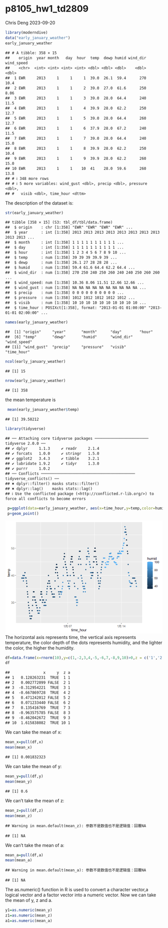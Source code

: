 p8105_hw1_td2809
================
Chris Deng
2023-09-20

``` r
library(moderndive)
data("early_january_weather")
early_january_weather
```

    ## # A tibble: 358 × 15
    ##    origin  year month   day  hour  temp  dewp humid wind_dir wind_speed
    ##    <chr>  <int> <int> <int> <int> <dbl> <dbl> <dbl>    <dbl>      <dbl>
    ##  1 EWR     2013     1     1     1  39.0  26.1  59.4      270      10.4 
    ##  2 EWR     2013     1     1     2  39.0  27.0  61.6      250       8.06
    ##  3 EWR     2013     1     1     3  39.0  28.0  64.4      240      11.5 
    ##  4 EWR     2013     1     1     4  39.9  28.0  62.2      250      12.7 
    ##  5 EWR     2013     1     1     5  39.0  28.0  64.4      260      12.7 
    ##  6 EWR     2013     1     1     6  37.9  28.0  67.2      240      11.5 
    ##  7 EWR     2013     1     1     7  39.0  28.0  64.4      240      15.0 
    ##  8 EWR     2013     1     1     8  39.9  28.0  62.2      250      10.4 
    ##  9 EWR     2013     1     1     9  39.9  28.0  62.2      260      15.0 
    ## 10 EWR     2013     1     1    10  41    28.0  59.6      260      13.8 
    ## # ℹ 348 more rows
    ## # ℹ 5 more variables: wind_gust <dbl>, precip <dbl>, pressure <dbl>,
    ## #   visib <dbl>, time_hour <dttm>

The description of the dataset is:

``` r
str(early_january_weather)
```

    ## tibble [358 × 15] (S3: tbl_df/tbl/data.frame)
    ##  $ origin    : chr [1:358] "EWR" "EWR" "EWR" "EWR" ...
    ##  $ year      : int [1:358] 2013 2013 2013 2013 2013 2013 2013 2013 2013 2013 ...
    ##  $ month     : int [1:358] 1 1 1 1 1 1 1 1 1 1 ...
    ##  $ day       : int [1:358] 1 1 1 1 1 1 1 1 1 1 ...
    ##  $ hour      : int [1:358] 1 2 3 4 5 6 7 8 9 10 ...
    ##  $ temp      : num [1:358] 39 39 39 39.9 39 ...
    ##  $ dewp      : num [1:358] 26.1 27 28 28 28 ...
    ##  $ humid     : num [1:358] 59.4 61.6 64.4 62.2 64.4 ...
    ##  $ wind_dir  : num [1:358] 270 250 240 250 260 240 240 250 260 260 ...
    ##  $ wind_speed: num [1:358] 10.36 8.06 11.51 12.66 12.66 ...
    ##  $ wind_gust : num [1:358] NA NA NA NA NA NA NA NA NA NA ...
    ##  $ precip    : num [1:358] 0 0 0 0 0 0 0 0 0 0 ...
    ##  $ pressure  : num [1:358] 1012 1012 1012 1012 1012 ...
    ##  $ visib     : num [1:358] 10 10 10 10 10 10 10 10 10 10 ...
    ##  $ time_hour : POSIXct[1:358], format: "2013-01-01 01:00:00" "2013-01-01 02:00:00" ...

``` r
names(early_january_weather)
```

    ##  [1] "origin"     "year"       "month"      "day"        "hour"      
    ##  [6] "temp"       "dewp"       "humid"      "wind_dir"   "wind_speed"
    ## [11] "wind_gust"  "precip"     "pressure"   "visib"      "time_hour"

``` r
ncol(early_january_weather)
```

    ## [1] 15

``` r
nrow(early_january_weather)
```

    ## [1] 358

the mean temperature is

``` r
 mean(early_january_weather$temp)
```

    ## [1] 39.58212

``` r
library(tidyverse)
```

    ## ── Attaching core tidyverse packages ──────────────────────── tidyverse 2.0.0 ──
    ## ✔ dplyr     1.1.3     ✔ readr     2.1.4
    ## ✔ forcats   1.0.0     ✔ stringr   1.5.0
    ## ✔ ggplot2   3.4.3     ✔ tibble    3.2.1
    ## ✔ lubridate 1.9.2     ✔ tidyr     1.3.0
    ## ✔ purrr     1.0.2     
    ## ── Conflicts ────────────────────────────────────────── tidyverse_conflicts() ──
    ## ✖ dplyr::filter() masks stats::filter()
    ## ✖ dplyr::lag()    masks stats::lag()
    ## ℹ Use the conflicted package (<http://conflicted.r-lib.org/>) to force all conflicts to become errors

``` r
 p=ggplot(data=early_january_weather, aes(x=time_hour,y=temp,color=humid))
 p+geom_point()
```

![](p8105_hw1_td2809_files/figure-gfm/unnamed-chunk-4-1.png)<!-- --> The
horizontal axis represents time, the vertical axis represents
temperature, the color depth of the dots represents humidity, and the
lighter the color, the higher the humidity.

``` r
df=data.frame(x=rnorm(10),y=c(1,-2,3,4,-5,-6,7,-8,9,10)>0,z = c('1','2','3','4','5','6','7','8','9','10'),a=gl(3,3,length=10))
df
```

    ##               x     y  z a
    ## 1   0.128263231  TRUE  1 1
    ## 2   0.002772099 FALSE  2 1
    ## 3  -0.312954221  TRUE  3 1
    ## 4  -0.667869728  TRUE  4 2
    ## 5   0.471242012 FALSE  5 2
    ## 6   0.071233440 FALSE  6 2
    ## 7   0.135416769  TRUE  7 3
    ## 8  -0.963575785 FALSE  8 3
    ## 9  -0.462042672  TRUE  9 3
    ## 10  1.615838082  TRUE 10 1

We can take the mean of x:

``` r
mean_x=pull(df,x)
mean(mean_x)
```

    ## [1] 0.001832323

We can take the mean of y:

``` r
mean_y=pull(df,y)
mean(mean_y)
```

    ## [1] 0.6

We can’t take the mean of z:

``` r
mean_z=pull(df,z)
mean(mean_z)
```

    ## Warning in mean.default(mean_z): 参数不是数值也不是逻辑值：回覆NA

    ## [1] NA

We can’t take the mean of a:

``` r
mean_a=pull(df,a)
mean(mean_a)
```

    ## Warning in mean.default(mean_a): 参数不是数值也不是逻辑值：回覆NA

    ## [1] NA

The as.numeric() function in R is used to convert a character vector,a
logical vector and a factor vector into a numeric vector. Now we can
take the mean of y, z and a.

``` r
y1=as.numeric(mean_y)
z1=as.numeric(mean_z)
a1=as.numeric(mean_a)
```
